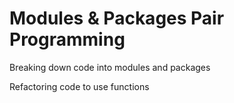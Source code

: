 # Modules &amp; Packages Pair Programming
Breaking down code into modules and packages

Refactoring code to use functions

